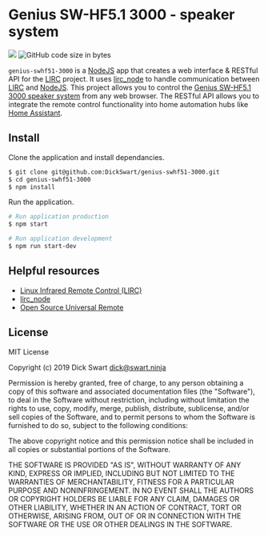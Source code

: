 # Genius SW-HF5.1 3000 - speaker system
[![](https://img.shields.io/badge/author-@dnswart-blue.svg?style=flat-square)](https://twitter.com/dnswart)
![GitHub code size in bytes](https://img.shields.io/github/languages/code-size/dickswart/genius-swhf51-3000?style=flat-square)


``genius-swhf51-3000`` is a [NodeJS](http://nodejs.org) app that creates a web interface & RESTful API for the [LIRC](http://lirc.org) project. It uses [lirc_node](https://github.com/alexbain/lirc_node) to handle communication between [LIRC](http://lirc.org) and [NodeJS](http://nodejs.org).
This project allows you to control the [Genius SW-HF5.1 3000 speaker system](https://github.com/DickSwart/genius-swhf51-3000/wiki/Genius-SW-HF5.1-3000-SPECS) from any web browser. The RESTful API allows you to integrate the remote control functionality into home automation hubs like [Home Assistant](https://www.home-assistant.io).

## Install
Clone the application and install dependancies.
```bash
$ git clone git@github.com:DickSwart/genius-swhf51-3000.git
$ cd genius-swhf51-3000
$ npm install
```

Run the application.
```bash
# Run application production
$ npm start

# Run application development
$ npm run start-dev
```

## Helpful resources
- [Linux Infrared Remote Control (LIRC)](http://lirc.org/)
- [lirc_node](https://github.com/alexbain/lirc_node)
- [Open Source Universal Remote](http://opensourceuniversalremote.com/)

## License
MIT License

Copyright (c) 2019 Dick Swart <dick@swart.ninja>

Permission is hereby granted, free of charge, to any person obtaining a copy
of this software and associated documentation files (the "Software"), to deal
in the Software without restriction, including without limitation the rights
to use, copy, modify, merge, publish, distribute, sublicense, and/or sell
copies of the Software, and to permit persons to whom the Software is
furnished to do so, subject to the following conditions:

The above copyright notice and this permission notice shall be included in all
copies or substantial portions of the Software.

THE SOFTWARE IS PROVIDED "AS IS", WITHOUT WARRANTY OF ANY KIND, EXPRESS OR
IMPLIED, INCLUDING BUT NOT LIMITED TO THE WARRANTIES OF MERCHANTABILITY,
FITNESS FOR A PARTICULAR PURPOSE AND NONINFRINGEMENT. IN NO EVENT SHALL THE
AUTHORS OR COPYRIGHT HOLDERS BE LIABLE FOR ANY CLAIM, DAMAGES OR OTHER
LIABILITY, WHETHER IN AN ACTION OF CONTRACT, TORT OR OTHERWISE, ARISING FROM,
OUT OF OR IN CONNECTION WITH THE SOFTWARE OR THE USE OR OTHER DEALINGS IN THE
SOFTWARE.
